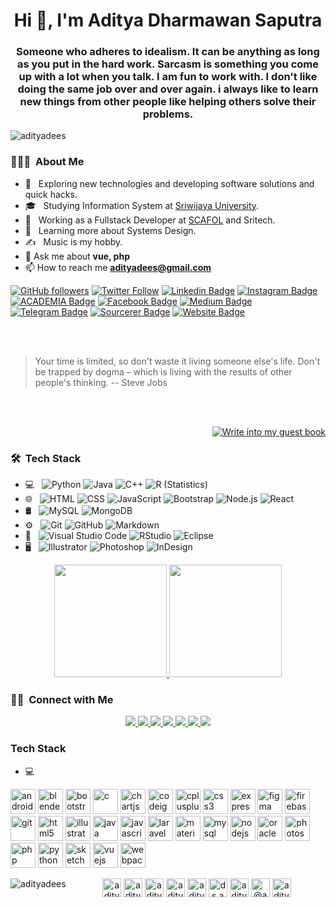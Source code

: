 <h1 align="center">Hi 👋, I'm Aditya Dharmawan Saputra</h1>  

<h3 align="center">Someone who adheres to idealism. It can be anything as long as you put in the hard work. Sarcasm is something you come up with a lot when you talk. I am fun to work with. I don't like doing the same job over and over again. i always like to learn new things from other people like helping others solve their problems.</h3>

<img src="https://komarev.com/ghpvc/?username=adityadees" alt="adityadees" />



<h3> 👨🏻‍💻 &nbsp;About Me </h3>

- 🤔 &nbsp; Exploring new technologies and developing software solutions and quick hacks.
- 🎓 &nbsp; Studying Information System at [Sriwijaya University](https://unsri.ac.id).
- 💼 &nbsp; Working as a Fullstack Developer at [SCAFOL](https://github.com/scafol) and Sritech.
- 🌱 &nbsp; Learning more about Systems Design.
- ✍️ &nbsp; Music is my hobby.
- 💬 Ask me about **vue, php**
- 📫 How to reach me **adityadees@gmail.com**



[![GitHub followers](https://img.shields.io/github/followers/adityadees?style=social)](https://www.github.com/adityadees)
[![Twitter Follow](https://img.shields.io/twitter/follow/adityadees?style=social)](https://www.twitter.com/adityadees)
[![Linkedin Badge](https://img.shields.io/badge/-adityadees-blue?style=flat-square&logo=Linkedin&logoColor=white&link=https://www.linkedin.com/in/adityadees/)](https://www.linkedin.com/in/adityadees/)
[![Instagram Badge](https://img.shields.io/badge/-adityadees-purple?style=flat-square&logo=Instagram&logoColor=white&link=https://www.instagram.com/adityadees/)](https://www.instagram.com/adityadees/)
[![ACADEMIA Badge](https://img.shields.io/badge/-adityadees-yellow?style=flat-square&logo=Academia&logoColor=white&link=https://independent.academia.edu/adityadees)](https://independent.academia.edu/adityadees)
[![Facebook Badge](https://img.shields.io/badge/-adityadees-blue?style=flat-square&logo=Facebook&logoColor=white&link=https://www.facebook.com/officialadityadees)](https://www.facebook.com/officialadityadees)
[![Medium Badge](https://img.shields.io/badge/-adityadees-black?style=flat-square&logo=Medium&logoColor=white&link=https://medium.com/@adityadees)](https://medium.com/@adityadees)
[![Telegram Badge](https://img.shields.io/badge/-adityadees-grey?style=flat-square&logo=Telegram&logoColor=white&link=https://telegram.org/@adityadees)](https://telegram.org/@adityadees)
[![Sourcerer Badge](https://img.shields.io/badge/-adityadees-orange?style=flat-square&logo=Scribd&logoColor=white&link=https://sourcerer.io/adityadees)](https://sourcerer.io/adityadees)
[![Website Badge](https://img.shields.io/badge/-adityadees-darkgreen?style=flat-square&logo=Safari&logoColor=white&link=http://adityadees.com)](http://www.adityadees.com/)

<br/>
<br/>

> Your time is limited, so don't waste it living someone else's life. Don't be trapped by dogma – which is living with the results of other people's thinking.
> -- Steve Jobs



<div align="right">
<br/>
<br/>  

[![Write into my guest book](https://img.shields.io/badge/-___%20%F0%9F%96%8B%20Write%20into%20my%20guest%20book-red?style=flat-round)](https://github.com/adityadees/adityadees/issues/new?template=Guestbook_entry.md&title=Adding+<username>+to+guestbook)
<br/>
</div>




<h3> 🛠 &nbsp;Tech Stack</h3>

- 💻 &nbsp;
![Python](https://img.shields.io/badge/-Python-333333?style=flat&logo=python)
![Java](https://img.shields.io/badge/-Java-333333?style=flat&logo=Java&logoColor=007396)
![C++](https://img.shields.io/badge/-C++-333333?style=flat&logo=C%2B%2B&logoColor=00599C)
![R (Statistics)](https://img.shields.io/badge/-R-333333?style=flat&logo=R&logoColor=276DC3)
- 🌐 &nbsp;
![HTML](https://img.shields.io/badge/-HTML-333333?style=flat&logo=HTML5)
![CSS](https://img.shields.io/badge/-CSS-333333?style=flat&logo=CSS3&logoColor=1572B6)
![JavaScript](https://img.shields.io/badge/-JavaScript-333333?style=flat&logo=javascript)
![Bootstrap](https://img.shields.io/badge/-Bootstrap-333333?style=flat&logo=bootstrap&logoColor=563D7C)
![Node.js](https://img.shields.io/badge/-Node.js-333333?style=flat&logo=node.js)
![React](https://img.shields.io/badge/-React-333333?style=flat&logo=react)
- 🛢 &nbsp;
![MySQL](https://img.shields.io/badge/-MySQL-333333?style=flat&logo=mysql)
![MongoDB](https://img.shields.io/badge/-MongoDB-333333?style=flat&logo=mongodb)
- ⚙️ &nbsp;
![Git](https://img.shields.io/badge/-Git-333333?style=flat&logo=git)
![GitHub](https://img.shields.io/badge/-GitHub-333333?style=flat&logo=github)
![Markdown](https://img.shields.io/badge/-Markdown-333333?style=flat&logo=markdown)
- 🔧 &nbsp;
![Visual Studio Code](https://img.shields.io/badge/-Visual%20Studio%20Code-333333?style=flat&logo=visual-studio-code&logoColor=007ACC)
![RStudio](https://img.shields.io/badge/-RStudio-333333?style=flat&logo=rstudio)
![Eclipse](https://img.shields.io/badge/-Eclipse-333333?style=flat&logo=eclipse-ide&logoColor=2C2255)
- 🖥 &nbsp;
![Illustrator](https://img.shields.io/badge/-Illustrator-333333?style=flat&logo=adobe-illustrator)
![Photoshop](https://img.shields.io/badge/-Photoshop-333333?style=flat&logo=adobe-photoshop)
![InDesign](https://img.shields.io/badge/-InDesign-333333?style=flat&logo=adobe-indesign)

<p align="center">
	<a href="https://github.com/adityadees">
		<img height="180em" src="https://github-readme-stats.vercel.app/api?username=adityadees&theme=vue&show_icons=true&include_all_commits=true&count_private=true" />
		<img height="180em" src="https://github-readme-stats.vercel.app/api/top-langs/?username=adityadees&theme=vue&layout=compact" />
	</a>
</p>


<h3> 🤝🏻 &nbsp;Connect with Me </h3>

<p align="center">
	<a href="https://www.adityadees.com">
		<img src="https://img.shields.io/badge/-adityadees.com-3423A6?style=flat-square&logo=Google-Chrome&logoColor=white"/>
	</a>
	<a href="https://linkedin.com/in/adityadees">
		<img src="https://img.shields.io/badge/-Aditya%20Dharmawan%20Saputra-0077B5?style=flat-square&logo=Linkedin&logoColor=white"/>
	</a>
	<a href="mailto:adityadees@gmail.com">
		<img src="https://img.shields.io/badge/-adityadees@gmail.com-D14836?style=flat-square&logo=Gmail&logoColor=white"/>
	</a>
	<a href="https://instagram.com/adityadees">
		<img src="https://img.shields.io/badge/-@adityadees-E4405F?style=flat-square&logo=Instagram&logoColor=white"/>
	</a>
	<a href="https://stackoverflow.com/users/7590238/adityadees">
		<img src="https://img.shields.io/badge/-@adityadees-E4405F?style=flat-square&logo=stackoverflow&logoColor=white"/>
	</a>
	<a href="https://youtube.com/c/adityadees">
		<img src="https://img.shields.io/badge/-@adityadees-E4405F?style=flat-square&logo=Youtube&logoColor=white"/>
	</a>
	<a href="https://facebook.com/adityadees">
		<img src="https://img.shields.io/badge/-@adityadees-1877F2?style=flat-square&logo=Facebook&logoColor=white"/>
	</a>
</p>


### Tech Stack
- 💻 &nbsp;

<p align="left"><img src="https://devicons.github.io/devicon/devicon.git/icons/android/android-original-wordmark.svg" alt="android" width="40" height="40"/> <img src="https://download.blender.org/branding/community/blender_community_badge_white.svg" alt="blender" width="40" height="40"/> <img src="https://devicons.github.io/devicon/devicon.git/icons/bootstrap/bootstrap-plain.svg" alt="bootstrap" width="40" height="40"/> <img src="https://devicons.github.io/devicon/devicon.git/icons/c/c-original.svg" alt="c" width="40" height="40"/> <img src="https://www.chartjs.org/media/logo-title.svg" alt="chartjs" width="40" height="40"/> <img src="https://cdn.worldvectorlogo.com/logos/codeigniter.svg" alt="codeigniter" width="40" height="40"/> <img src="https://devicons.github.io/devicon/devicon.git/icons/cplusplus/cplusplus-original.svg" alt="cplusplus" width="40" height="40"/> <img src="https://devicons.github.io/devicon/devicon.git/icons/css3/css3-original-wordmark.svg" alt="css3" width="40" height="40"/> <img src="https://devicons.github.io/devicon/devicon.git/icons/express/express-original-wordmark.svg" alt="express" width="40" height="40"/> <img src="https://www.vectorlogo.zone/logos/figma/figma-icon.svg" alt="figma" width="40" height="40"/> <img src="https://www.vectorlogo.zone/logos/firebase/firebase-icon.svg" alt="firebase" width="40" height="40"/> <img src="https://www.vectorlogo.zone/logos/git-scm/git-scm-icon.svg" alt="git" width="40" height="40"/> <img src="https://devicons.github.io/devicon/devicon.git/icons/html5/html5-original-wordmark.svg" alt="html5" width="40" height="40"/> <img src="https://www.vectorlogo.zone/logos/adobe_illustrator/adobe_illustrator-icon.svg" alt="illustrator" width="40" height="40"/> <img src="https://devicons.github.io/devicon/devicon.git/icons/java/java-original-wordmark.svg" alt="java" width="40" height="40"/> <img src="https://devicons.github.io/devicon/devicon.git/icons/javascript/javascript-original.svg" alt="javascript" width="40" height="40"/> <img src="https://devicons.github.io/devicon/devicon.git/icons/laravel/laravel-plain-wordmark.svg" alt="laravel" width="40" height="40"/> <img src="https://raw.githubusercontent.com/prplx/svg-logos/5585531d45d294869c4eaab4d7cf2e9c167710a9/svg/materialize.svg" alt="materialize" width="40" height="40"/> <img src="https://devicons.github.io/devicon/devicon.git/icons/mysql/mysql-original-wordmark.svg" alt="mysql" width="40" height="40"/> <img src="https://devicons.github.io/devicon/devicon.git/icons/nodejs/nodejs-original-wordmark.svg" alt="nodejs" width="40" height="40"/> <img src="https://devicons.github.io/devicon/devicon.git/icons/oracle/oracle-original.svg" alt="oracle" width="40" height="40"/> <img src="https://devicons.github.io/devicon/devicon.git/icons/photoshop/photoshop-plain.svg" alt="photoshop" width="40" height="40"/> <img src="https://devicons.github.io/devicon/devicon.git/icons/php/php-original.svg" alt="php" width="40" height="40"/> <img src="https://devicons.github.io/devicon/devicon.git/icons/python/python-original.svg" alt="python" width="40" height="40"/> <img src="https://www.vectorlogo.zone/logos/sketchapp/sketchapp-icon.svg" alt="sketch" width="40" height="40"/> <img src="https://devicons.github.io/devicon/devicon.git/icons/vuejs/vuejs-original-wordmark.svg" alt="vuejs" width="40" height="40"/> <img src="https://devicons.github.io/devicon/devicon.git/icons/webpack/webpack-original.svg" alt="webpack" width="40" height="40"/></p><p><img align="left" src="https://github-readme-stats.vercel.app/api/top-langs/?username=adityadees&layout=compact&hide=html" alt="adityadees" /></p>

<p align="center">
	<a href="https://codepen.io/adityadees" target="blank"><img align="center" src="https://cdn.jsdelivr.net/npm/simple-icons@3.0.1/icons/codepen.svg" alt="adityadees" height="30" width="30" /></a>
	<a href="https://dev.to/adityadees" target="blank"><img align="center" src="https://cdn.jsdelivr.net/npm/simple-icons@3.0.1/icons/dev-dot-to.svg" alt="adityadees" height="30" width="30" /></a>
	<a href="https://twitter.com/adityadees" target="blank"><img align="center" src="https://cdn.jsdelivr.net/npm/simple-icons@3.0.1/icons/twitter.svg" alt="adityadees" height="30" width="30" /></a>
	<a href="https://linkedin.com/in/adityadees" target="blank"><img align="center" src="https://cdn.jsdelivr.net/npm/simple-icons@3.0.1/icons/linkedin.svg" alt="adityadees" height="30" width="30" /></a>
	<a href="https://stackoverflow.com/users/adityadees" target="blank"><img align="center" src="https://cdn.jsdelivr.net/npm/simple-icons@3.0.1/icons/stackoverflow.svg" alt="adityadees" height="30" width="30" /></a>
	<a href="https://fb.com/ds.aditya" target="blank"><img align="center" src="https://cdn.jsdelivr.net/npm/simple-icons@3.0.1/icons/facebook.svg" alt="ds.aditya" height="30" width="30" /></a>
	<a href="https://instagram.com/adityadees" target="blank"><img align="center" src="https://cdn.jsdelivr.net/npm/simple-icons@3.0.1/icons/instagram.svg" alt="adityadees" height="30" width="30" /></a>
	<a href="https://medium.com/@adityadees" target="blank"><img align="center" src="https://cdn.jsdelivr.net/npm/simple-icons@3.0.1/icons/medium.svg" alt="@adityadees" height="30" width="30" /></a>
	<a href="https://www.youtube.com/c/adityadees" target="blank"><img align="center" src="https://cdn.jsdelivr.net/npm/simple-icons@3.0.1/icons/youtube.svg" alt="adityadees" height="30" width="30" /></a>
</p>

